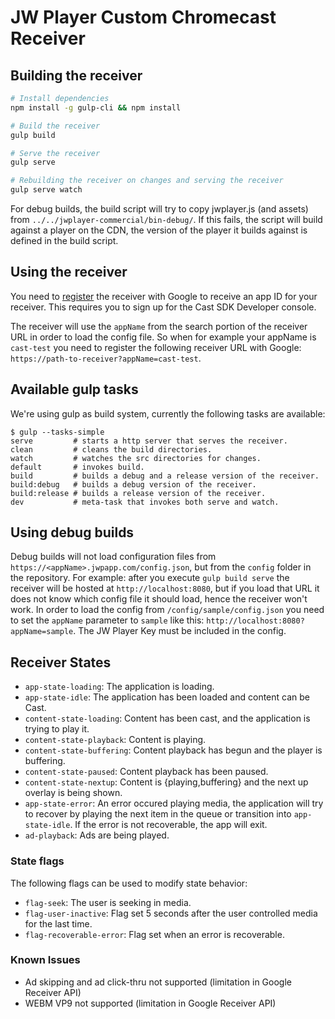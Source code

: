 # JW Player Custom Chromecast Receiver

## Building the receiver

```bash
# Install dependencies
npm install -g gulp-cli && npm install

# Build the receiver
gulp build

# Serve the receiver
gulp serve

# Rebuilding the receiver on changes and serving the receiver
gulp serve watch
```

For debug builds, the build script will try to copy jwplayer.js (and assets) from `../../jwplayer-commercial/bin-debug/`.
If this fails, the script will build against a player on the CDN, the version of the player it builds against is defined in the build script.

## Using the receiver

You need to [register](https://developers.google.com/cast/docs/registration) the receiver with Google to receive an app ID for your receiver.
This requires you to sign up for the Cast SDK Developer console. 

The receiver will use the `appName` from the search portion of the receiver URL in order to load the config file.
So when for example your appName is `cast-test` you need to register the following receiver URL with Google: `https://path-to-receiver?appName=cast-test`.

## Available gulp tasks

We're using gulp as build system, currently the following tasks are available:

```code
$ gulp --tasks-simple
serve         # starts a http server that serves the receiver.
clean         # cleans the build directories.
watch         # watches the src directories for changes.
default       # invokes build.
build         # builds a debug and a release version of the receiver.
build:debug   # builds a debug version of the receiver.
build:release # builds a release version of the receiver.
dev           # meta-task that invokes both serve and watch.
```

## Using debug builds

Debug builds will not load configuration files from `https://<appName>.jwpapp.com/config.json`, but from the `config` folder in the repository.
For example: after you execute `gulp build serve` the receiver will be hosted at `http://localhost:8080`, but if you load that URL it does not know which config file it should load, hence the receiver won't work. In order to load the config from `/config/sample/config.json` you need to set the `appName` parameter to `sample` like this: `http://localhost:8080?appName=sample`. The JW Player Key must be included in the config.

## Receiver States

- `app-state-loading`: The application is loading.
- `app-state-idle`: The application has been loaded and content can be Cast.
- `content-state-loading`: Content has been cast, and the application is trying to play it.
- `content-state-playback`: Content is playing.
- `content-state-buffering`: Content playback has begun and the player is buffering.
- `content-state-paused`: Content playback has been paused.
- `content-state-nextup`: Content is {playing,buffering} and the next up overlay is being shown.
- `app-state-error`: An error occured playing media, the application will try to recover by playing the next item in the queue or transition into `app-state-idle`. If the error is not recoverable, the app will exit.
- `ad-playback`: Ads are being played.

### State flags

The following flags can be used to modify state behavior:

- `flag-seek`: The user is seeking in media.
- `flag-user-inactive`: Flag set 5 seconds after the user controlled media for the last time.
- `flag-recoverable-error`: Flag set when an error is recoverable.

### Known Issues
- Ad skipping and ad click-thru not supported (limitation in Google Receiver API)
- WEBM VP9 not supported (limitation in Google Receiver API)
